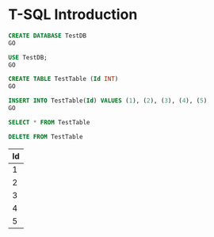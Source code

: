 # T-SQL Introduction

```sql
CREATE DATABASE TestDB
GO

USE TestDB;
GO

CREATE TABLE TestTable (Id INT)
GO

INSERT INTO TestTable(Id) VALUES (1), (2), (3), (4), (5)
GO

SELECT * FROM TestTable

DELETE FROM TestTable
```

| Id |
| - |
| 1 |
| 2 |
| 3 |
| 4 |
| 5 |